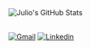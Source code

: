 <div align="left">
    <img src="https://github-profile-summary-cards.vercel.app/api/cards/profile-details?username=ojuliodev&theme=github_dark" alt="Julio's GitHub Stats"/>
</div>

<br>

[![Gmail](https://img.shields.io/badge/Gmail-D14836?style=for-the-badge&logo=gmail&logoColor=white)](mailto:juliocontact15@gmail.com)
[![Linkedin](https://img.shields.io/badge/-LinkedIn-%230077B5?style=for-the-badge&logo=linkedin&logoColor=white)](https://www.linkedin.com/in/julio-cesar-589b6b243/)
